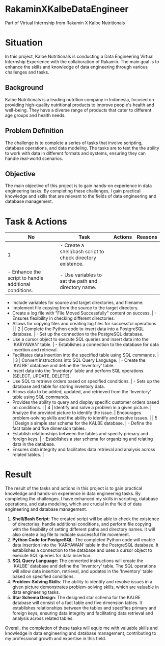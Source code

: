 # RakaminXKalbeDataEngineer
Part of Virtual Internship from Rakamin X Kalbe Nutritionals

# Situation

In this project, Kalbe Nutritionals is conducting a Data Engineering Virtual Internship Experience with the collaboration of Rakamin. The main goal is to enhance the skills and knowledge of data engineering through various challenges and tasks.

## Background

Kalbe Nutritionals is a leading nutrition company in Indonesia, focused on providing high-quality nutritional products to improve people's health and well-being. They have a diverse range of products that cater to different age groups and health needs.

## Problem Definition

The challenge is to complete a series of tasks that involve scripting, database operations, and data modeling. The tasks are to test the the ability to work with data in different formats and systems, ensuring they can handle real-world scenarios.

## Objective

The main objective of this project is to gain hands-on experience in data engineering tasks. By completing these challenges, I gain practical knowledge and skills that are relevant to the fields of data engineering and database management.

# Task & Actions

| No | Task | Actions | Reasons |
| --- | --- | --- | --- |
| 1 | - Create a shell/bash script to check directory existence.
- Enhance the script to handle additional conditions. | - Use variables to set the path and directory name.
- Include variables for source and target directories, and filename.
- Implement file copying from the source to the target directory.
- Create a log file with "File Moved Successfully" content on success. | - Ensures flexibility in checking different directories.
- Allows for copying files and creating log files for successful operations. |
| 2 | Complete the Python code to insert data into a PostgreSQL database. | - Set up the connection to the PostgreSQL database.
- Use a cursor object to execute SQL queries and insert data into the 'KARYAWAN' table. | - Establishes a connection to the database for data insertion and retrieval.
- Facilitates data insertion into the specified table using SQL commands. |
| 3 | Convert instructions into SQL Query Language. | - Create the 'KALBE' database and define the 'Inventory' table.
- Insert data into the 'Inventory' table and perform SQL operations (SELECT, UPDATE, DELETE).
- Use SQL to retrieve orders based on specified conditions. | - Sets up the database and table for storing inventory data.
- Allows data to be added, updated, and retrieved from the 'Inventory' table using SQL commands.
- Provides the ability to query and display specific customer orders based on conditions. |
| 4 | Identify and solve a problem in a given picture. | Analyze the provided picture to identify the issue. | Encourages problem-solving skills and the ability to identify and resolve issues. |
| 5 | Design a simple star schema for the KALBE database. | - Define the fact table and five dimension tables.
- Establish relationships between the tables and specify primary and foreign keys. | - Establishes a star schema for organizing and relating data in the database.
- Ensures data integrity and facilitates data retrieval and analysis across related tables. |

# Result

The result of the tasks and actions in this project is to gain practical knowledge and hands-on experience in data engineering tasks. By completing the challenges, I have enhanced my skills in scripting, database operations, and data modeling, which are crucial in the field of data engineering and database management.

1. **Shell/Bash Script**: The created script will be able to check the existence of directories, handle additional conditions, and perform file copying with the flexibility of setting different paths and directory names. It will also create a log file to indicate successful file movement.
2. **Python Code for PostgreSQL**: The completed Python code will enable data insertion into the 'KARYAWAN' table in the PostgreSQL database. It establishes a connection to the database and uses a cursor object to execute SQL queries for data insertion.
3. **SQL Query Language**: The converted instructions will create the 'KALBE' database and define the 'Inventory' table. The SQL operations will allow data insertion, retrieval, and updates in the 'Inventory' table based on specified conditions.
4. **Problem-Solving Skills**: The ability to identify and resolve issues in a given picture demonstrates problem-solving skills, which are valuable in data engineering tasks.
5. **Star Schema Design**: The designed star schema for the KALBE database will consist of a fact table and five dimension tables. It establishes relationships between the tables and specifies primary and foreign keys, ensuring data integrity and facilitating data retrieval and analysis across related tables.

Overall, the completion of these tasks will equip me with valuable skills and knowledge in data engineering and database management, contributing to my professional growth and expertise in this field.
